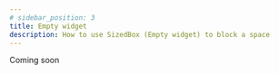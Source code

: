 ```yaml
---
# sidebar_position: 3
title: Empty widget 
description: How to use SizedBox (Empty widget) to block a space
---
```


Coming soon
